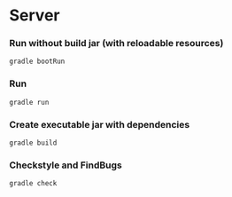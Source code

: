 Server
=============================

### Run without build jar (with reloadable resources)
```
gradle bootRun
```

### Run
```
gradle run
```

### Create executable jar with dependencies
```
gradle build
```

### Checkstyle and FindBugs
```
gradle check
```
